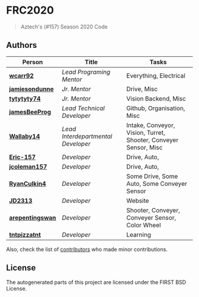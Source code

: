 # FRC2020
> Aztech's (#157) Season 2020 Code

## Authors

Person                                                  | Title                              | Tasks
--------------------------------------------------------|------------------------------------|-----
[**wcarr92**](https://github.com/wcarr92)               | _Lead Programing Mentor_           | Everything, Electrical
[**jamiesondunne**](https://github.com/jamiesondunne)   | _Jr. Mentor_                       | Drive, Misc
[**tytytyty74**](https://github.com/tytytyty74)         | _Jr. Mentor_                       | Vision Backend, Misc
[**jamesBeeProg**](https://github.com/jamesBeeProg)     | _Lead Technical Developer_         | Github, Organisation, Misc
[**Wallaby14**](https://github.com/Wallaby14)           | _Lead Interdepartmental Developer_ | Intake, Conveyor, Vision, Turret, Shooter, Conveyer Sensor, Misc
[**Eric-157**](https://github.com/Eric-157)             | _Developer_                        | Drive, Auto,
[**jcoleman157**](https://github.com/jcoleman157)       | _Developer_                        | Drive, Auto,
[**RyanCulkin4**](https://github.com/RyanCulkin4)       | _Developer_                        | Some Drive, Some Auto, Some Conveyer Sensor
[**JD2313**](https://github.com/JD2313)                 | _Developer_                        | Website
[**arepentingswan**](https://github.com/arepentingswan) | _Developer_                        | Shooter, Conveyer, Conveyer Sensor, Color Wheel
[**tntpizzatnt**](https://github.com/tntpizzatnt)       | _Developer_                        | Learning

Also, check the list of [contributors](https://github.com/Aztechs157/FRC2020/contributors) who made minor contributions.

## License

The autogenerated parts of this project are licensed under the FIRST BSD License.
